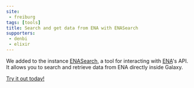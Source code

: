 ```yaml
---
site:
 - freiburg
tags: [tools]
title: Search and get data from ENA with ENASearch
supporters:
 - denbi
 - elixir
---
```


We added to the instance [ENASearch](https://github.com/bebatut/enasearch), a
tool for interacting with [ENA](http://www.ebi.ac.uk/ena/browse/programmatic-access)'s API. It allows you to
search and retrieve data from ENA directly inside Galaxy.

[Try it out today!](https://galaxy.uni-freiburg.de/?tool_id=toolshed.g2.bx.psu.edu%2Frepos%2Fiuc%2Fenasearch_search_data%2Fenasearch_search_data%2F0.1.1.0&version=0.1.1.0)
